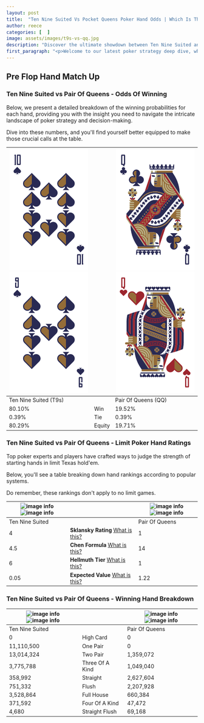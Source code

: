 ```yaml
---
layout: post
title:  "Ten Nine Suited Vs Pocket Queens Poker Hand Odds | Which Is The Better Hand In Poker? A Complete Guide"
author: reece
categories: [  ]
image: assets/images/t9s-vs-qq.jpg
description: "Discover the ultimate showdown between Ten Nine Suited and Pair Of Queens in poker! Uncover the odds, strategies, and scenarios where one hand triumphs over the other. Get ready to up your poker game with this thrilling analysis."
first_paragraph: "<p>Welcome to our latest poker strategy deep dive, where we're pitting two distinct hands against each other in a high-stakes showdown: Ten Nine Suited vs Pair Of Queens.</p><p>In the dynamic world of poker, every decision counts, and knowing which hand holds the upper hand is key to your success at the table.</p><p>In this article, we'll dissect these two hands, explore the scenarios where one dominates the other, and equip you with the knowledge to make strategic choices that can tip the odds in your favor.</p><p>Get ready to unravel the intriguing dynamics of these poker hands and elevate your game to new heights.</p>"
---
```




[comment]: # (sp0)

## Pre Flop Hand Match Up

<div class="table hand-ratings" markdown="1"> 



### Ten Nine Suited vs Pair Of Queens - Odds Of Winning

Below, we present a detailed breakdown of the winning probabilities for each hand, providing you with the insight you need to navigate the intricate landscape of poker strategy and decision-making. 

Dive into these numbers, and you'll find yourself better equipped to make those crucial calls at the table.


    
| ![image info](assets/images/hand1/t.png) ![image info](assets/images/hand1/9.png) |  | ![image info](assets/images/hand2/q.png) ![image info](assets/images/hand2/qo.png) |
| -------- | -------- | -------- |
| Ten Nine Suited (T9s) |  | Pair Of Queens (QQ) |
| 80.10% | Win | 19.52% |
| 0.39% | Tie | 0.39% |
| 80.29% | Equity | 19.71% |




[comment]: # (sp1)



### Ten Nine Suited vs Pair Of Queens - Limit Poker Hand Ratings

Top poker experts and players have crafted ways to judge the strength of starting hands in limit Texas hold'em. 

Below, you'll see a table breaking down hand rankings according to popular systems. 

Do remember, these rankings don't apply to no limit games.


    
| ![image info](https://www.riverpairs.com/assets/images/hand1/t.png) ![image info](https://www.riverpairs.com/assets/images/hand1/9.png) |  | ![image info](https://www.riverpairs.com/assets/images/hand2/q.png) ![image info](https://www.riverpairs.com/assets/images/hand2/qo.png) |
| -------- | -------- | -------- |
| Ten Nine Suited |  | Pair Of Queens |
| 4 | **Sklansky Rating** [What is this?](/sklansky-rating-explained) | 1 |
| 4.5 | **Chen Formula** [What is this?](/chen-formula-explained) | 14 |
| 6 | **Hellmuth Tier** [What is this?](/Hellmuth-tier-explained) | 1 |
| 0.05 | **Expected Value** [What is this?](/expected-value-explained) | 1.22 |




[comment]: # (sp2)



### Ten Nine Suited vs Pair Of Queens - Winning Hand Breakdown


    
| ![image info](https://www.riverpairs.com/assets/images/hand1/t.png) ![image info](https://www.riverpairs.com/assets/images/hand1/9.png) |  | ![image info](https://www.riverpairs.com/assets/images/hand2/q.png) ![image info](https://www.riverpairs.com/assets/images/hand2/qo.png) |
| -------- | -------- | -------- |
| Ten Nine Suited |  | Pair Of Queens |
| 0 | High Card | 0 |
| 11,110,500 | One Pair | 0 |
| 13,014,324 | Two Pair | 1,359,072 |
| 3,775,788 | Three Of A Kind | 1,049,040 |
| 358,992 | Straight | 2,627,604 |
| 751,332 | Flush | 2,207,928 |
| 3,528,864 | Full House | 660,384 |
| 371,592 | Four Of A Kind | 47,472 |
| 4,680 | Straight Flush | 69,168 |




[comment]: # (sp3)



</div>

[comment]: # (sp4)



[comment]: # (sp5)

